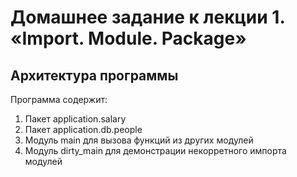 # Домашнее задание к лекции 1. «Import. Module. Package»

## Архитектура программы

Программа содержит:
1. Пакет application.salary
2. Пакет application.db.people
3. Модуль main для вызова функций из других модулей
4. Модуль dirty_main для демонстрации некорретного импорта модулей